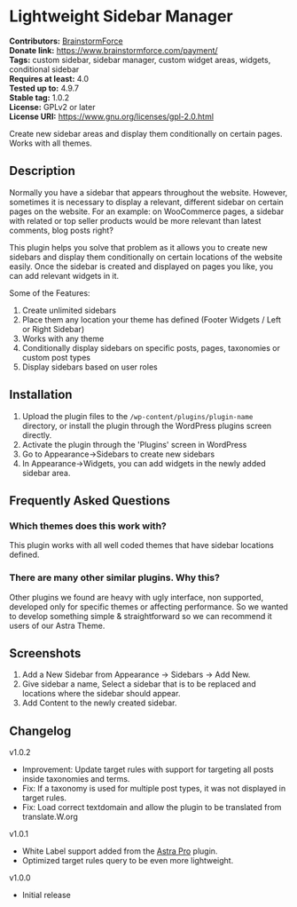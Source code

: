 # Lightweight Sidebar Manager #
**Contributors:** [BrainstormForce](https://profiles.wordpress.org/BrainstormForce)  
**Donate link:** https://www.brainstormforce.com/payment/  
**Tags:** custom sidebar, sidebar manager, custom widget areas, widgets, conditional sidebar  
**Requires at least:** 4.0  
**Tested up to:** 4.9.7  
**Stable tag:** 1.0.2  
**License:** GPLv2 or later  
**License URI:** https://www.gnu.org/licenses/gpl-2.0.html  

Create new sidebar areas and display them conditionally on certain pages. Works with all themes.

## Description ##

Normally you have a sidebar that appears throughout the website. However, sometimes it is necessary to display a relevant, different sidebar on certain pages on the website. For an example: on WooCommerce pages, a sidebar with related or top seller products would be more relevant than latest comments, blog posts right?

This plugin helps you solve that problem as it allows you to create new sidebars and display them conditionally on certain locations of the website easily. Once the sidebar is created and displayed on pages you like, you can add relevant widgets in it.

Some of the Features:

1. Create unlimited sidebars
2. Place them any location your theme has defined (Footer Widgets / Left or Right Sidebar)
3. Works with any theme
4. Conditionally display sidebars on specific posts, pages, taxonomies or custom post types
5. Display sidebars based on user roles

## Installation ##

1. Upload the plugin files to the `/wp-content/plugins/plugin-name` directory, or install the plugin through the WordPress plugins screen directly.
2. Activate the plugin through the 'Plugins' screen in WordPress
3. Go to Appearance->Sidebars to create new sidebars
4. In Appearance->Widgets, you can add widgets in the newly added sidebar area.

## Frequently Asked Questions ##

### Which themes does this work with? ###

This plugin works with all well coded themes that have sidebar locations defined.

### There are many other similar plugins. Why this? ###

Other plugins we found are heavy with ugly interface, non supported, developed only for specific themes or affecting performance. So we wanted to develop something simple & straightforward so we can recommend it users of our Astra Theme.


## Screenshots ##

1. Add a New Sidebar from Appearance -> Sidebars -> Add New.
1. Give sidebar a name, Select a sidebar that is to be replaced and locations where the sidebar should appear.
1. Add Content to the newly created sidebar.


## Changelog ##

v1.0.2
* Improvement: Update target rules with support for targeting all posts inside taxonomies and terms.
* Fix: If a taxonomy is used for multiple post types, it was not displayed in target rules.
* Fix: Load correct textdomain and allow the plugin to be translated from translate.W.org

v1.0.1
* White Label support added from the [Astra Pro](https://wpastra.com/pro/) plugin.
* Optimized target rules query to be even more lightweight.

v1.0.0
* Initial release